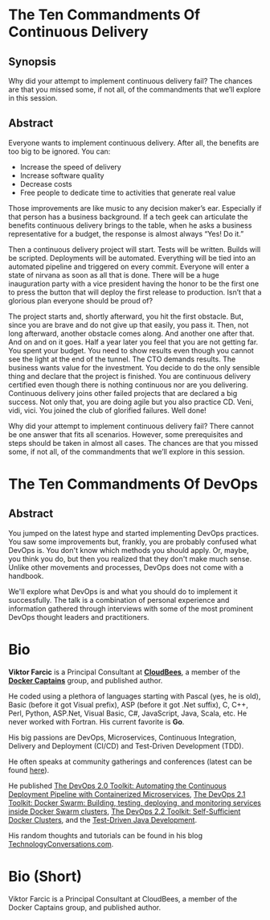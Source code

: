 # The Ten Commandments Of Continuous Delivery

## Synopsis

Why did your attempt to implement continuous delivery fail? The chances are that you missed some, if not all, of the commandments that we’ll explore in this session.

## Abstract

Everyone wants to implement continuous delivery. After all, the benefits are too big to be ignored. You can:

* Increase the speed of delivery
* Increase software quality
* Decrease costs
* Free people to dedicate time to activities that generate real value

Those improvements are like music to any decision maker’s ear. Especially if that person has a business background. If a tech geek can articulate the benefits continuous delivery brings to the table, when he asks a business representative for a budget, the response is almost always “Yes! Do it.”

Then a continuous delivery project will start. Tests will be written. Builds will be scripted. Deployments will be automated. Everything will be tied into an automated pipeline and triggered on every commit. Everyone will enter a state of nirvana as soon as all that is done. There will be a huge inauguration party with a vice president having the honor to be the first one to press the button that will deploy the first release to production. Isn’t that a glorious plan everyone should be proud of?

The project starts and, shortly afterward, you hit the first obstacle. But, since you are brave and do not give up that easily, you pass it. Then, not long afterward, another obstacle comes along. And another one after that. And on and on it goes. Half a year later you feel that you are not getting far. You spent your budget. You need to show results even though you cannot see the light at the end of the tunnel. The CTO demands results. The business wants value for the investment. You decide to do the only sensible thing and declare that the project is finished. You are continuous delivery certified even though there is nothing continuous nor are you delivering. Continuous delivery joins other failed projects that are declared a big success. Not only that, you are doing agile but you also practice CD. Veni, vidi, vici. You joined the club of glorified failures. Well done!

Why did your attempt to implement continuous delivery fail? There cannot be one answer that fits all scenarios. However, some prerequisites and steps should be taken in almost all cases. The chances are that you missed some, if not all, of the commandments that we’ll explore in this session.

# The Ten Commandments Of DevOps

## Abstract

You jumped on the latest hype and started implementing DevOps practices. You saw some improvements but, frankly, you are probably confused what DevOps is. You don't know which methods you should apply. Or, maybe, you think you do, but then you realized that they don't make much sense. Unlike other movements and processes, DevOps does not come with a handbook.

We'll explore what DevOps is and what you should do to implement it successfully. The talk is a combination of personal experience and information gathered through interviews with some of the most prominent DevOps thought leaders and practitioners.

# Bio

**Viktor Farcic** is a Principal Consultant at **[CloudBees](https://www.cloudbees.com/)**, a member of the **[Docker Captains](https://www.docker.com/community/docker-captains)** group, and published author.

He coded using a plethora of languages starting with Pascal (yes, he is old), Basic (before it got Visual prefix), ASP (before it got .Net suffix), C, C++, Perl, Python, ASP.Net, Visual Basic, C#, JavaScript, Java, Scala, etc. He never worked with Fortran. His current favorite is **Go**.

His big passions are DevOps, Microservices, Continuous Integration, Delivery and Deployment (CI/CD) and Test-Driven Development (TDD).

He often speaks at community gatherings and conferences (latest can be found [here](http://technologyconversations.com/2014/08/06/history/)).

He published [The DevOps 2.0 Toolkit: Automating the Continuous Deployment Pipeline with Containerized Microservices](https://www.amazon.com/DevOps-2-0-Toolkit-Containerized-Microservices-ebook/dp/B01BJ4V66M), [The DevOps 2.1 Toolkit: Docker Swarm: Building, testing, deploying, and monitoring services inside Docker Swarm clusters](https://www.amazon.com/dp/1542468914), [The DevOps 2.2 Toolkit: Self-Sufficient Docker Clusters](https://www.amazon.com/dp/1979347190), and the [Test-Driven Java Development](http://www.amazon.com/Test-Driven-Java-Development-Viktor-Farcic-ebook/dp/B00YSIM3SC).

His random thoughts and tutorials can be found in his blog [TechnologyConversations.com](http://technologyconversations.com/).

# Bio (Short)

Viktor Farcic is a Principal Consultant at CloudBees, a member of the Docker Captains group, and published author.